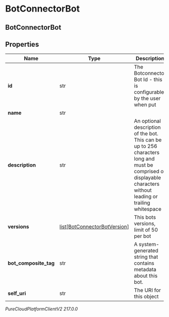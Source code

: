 # BotConnectorBot

## BotConnectorBot

## Properties

|Name | Type | Description | Notes|
|------------ | ------------- | ------------- | -------------|
| **id** | str | The Botconnector Bot Id - this is configurable by the user when put | |
| **name** | str |  | [optional] |
| **description** | str | An optional description of the bot.  This can be up to 256 characters long and must be comprised of displayable characters without leading or trailing whitespace | [optional] |
| **versions** | [list[BotConnectorBotVersion]](BotConnectorBotVersion) | This bots versions, limit of 50 per bot | |
| **bot_composite_tag** | str | A system-generated string that contains metadata about this bot. | [optional] |
| **self_uri** | str | The URI for this object | [optional] |



_PureCloudPlatformClientV2 217.0.0_
